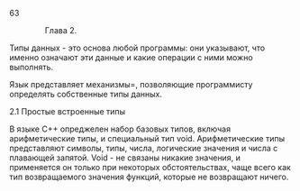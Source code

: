 63

                Глава 2.

Типы данных - это основа любой программы: они указывают, что именно означают эти данные и какие операции с ними можно выполнять.

Язык представляет механизмы=, позволяющие программисту определять собственные типы данных.

  

2.1 Простые встроенные типы

В языке С++ опреджелен набор базовых типов, включая арифметические типы, и специальный тип void. Арифметические типы представляют символы, типы, числа, логические значения и числа с плавающей запятой. Void - не связаны никакие значения, и применяется он только при некоторых обстоятельствах, чаще всего как тип возвращаемого значения функций, которые не возвращают ничего.
